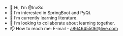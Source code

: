 - 👋 Hi, I’m @InvSc
- 👀 I’m interested in SpringBoot and PyQt.
- 🌱 I’m currently learning literature.
- 💞️ I’m looking to collaborate about learning together. 
- 📫 How to reach me: E-mail - a864645506@live.com

<!---
InvSc/InvSc is a ✨ special ✨ repository because its `README.md` (this file) appears on your GitHub profile.
You can click the Preview link to take a look at your changes.
--->
